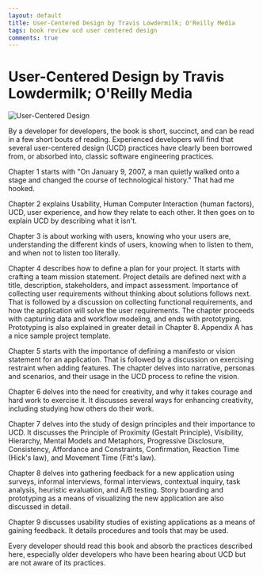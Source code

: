 ```yaml
---
layout: default
title: User-Centered Design by Travis Lowdermilk; O'Reilly Media
tags: book review ucd user centered design
comments: true
---
```

# User-Centered Design by Travis Lowdermilk; O'Reilly Media

![User-Centered Design](http://akamaicovers.oreilly.com/images/0636920028741/lrg.jpg)

By a developer for developers, the book is short, succinct, and can be read in a few short bouts of reading. Experienced developers will find that several user-centered design (UCD) practices have clearly been borrowed from, or absorbed into, classic software engineering practices.

Chapter 1 starts with "On January 9, 2007, a man quietly walked onto a stage and changed the course of technological history." That had me hooked.

Chapter 2 explains Usability, Human Computer Interaction (human factors), UCD, user experience, and how they relate to each other. It then goes on to explain UCD by describing what it isn't.

Chapter 3 is about working with users, knowing who your users are, understanding the different kinds of users, knowing when to listen to them, and when not to listen too literally.

Chapter 4 describes how to define a plan for your project. It starts with crafting a team mission statement. Project details are defined next with a title, description, stakeholders, and impact assessment. Importance of collecting user requirements without thinking about solutions follows next. That is followed by a discussion on collecting functional requirements, and how the application will solve the user requirements. The chapter proceeds with capturing data and workflow modeling, and ends with prototyping. Prototyping is also explained in greater detail in Chapter 8\. Appendix A has a nice sample project template.

Chapter 5 starts with the importance of defining a manifesto or vision statement for an application. That is followed by a discussion on exercising restraint when adding features. The chapter delves into narrative, personas and scenarios, and their usage in the UCD process to refine the vision.

Chapter 6 delves into the need for creativity, and why it takes courage and hard work to exercise it. It discusses several ways for enhancing creativity, including studying how others do their work.

Chapter 7 delves into the study of design principles and their importance to UCD. It discusses the Principle of Proximity (Gestalt Principle), Visibility, Hierarchy, Mental Models and Metaphors, Progressive Disclosure, Consistency, Affordance and Constraints, Confirmation, Reaction Time (Hick's law), and Movement Time (Fitt's law).

Chapter 8 delves into gathering feedback for a new application using surveys, informal interviews, formal interviews, contextual inquiry, task analysis, heuristic evaluation, and A/B testing. Story boarding and prototyping as a means of visualizing the new application are also discussed in detail.

Chapter 9 discusses usability studies of existing applications as a means of gaining feedback. It details procedures and tools that may be used.

Every developer should read this book and absorb the practices described here, especially older developers who have been hearing about UCD but are not aware of its practices.
